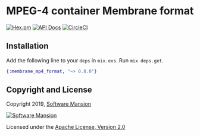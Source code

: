 # MPEG-4 container Membrane format

[![Hex.pm](https://img.shields.io/hexpm/v/membrane_mp4_format.svg)](https://hex.pm/packages/membrane_mp4_format)
[![API Docs](https://img.shields.io/badge/api-docs-yellow.svg?style=flat)](https://hexdocs.pm/membrane_mp4_format/)
[![CircleCI](https://circleci.com/gh/membraneframework/membrane_mp4_format.svg?style=svg)](https://circleci.com/gh/membraneframework/membrane_mp4_format)

## Installation

Add the following line to your `deps` in `mix.exs`. Run `mix deps.get`.

```elixir
{:membrane_mp4_format, "~> 0.8.0"}
```

## Copyright and License

Copyright 2019, [Software Mansion](https://swmansion.com/?utm_source=git&utm_medium=readme&utm_campaign=membrane_mp4_format)

[![Software Mansion](https://logo.swmansion.com/logo?color=white&variant=desktop&width=200&tag=membrane-github)](https://swmansion.com/?utm_source=git&utm_medium=readme&utm_campaign=membrane_mp4_format)

Licensed under the [Apache License, Version 2.0](LICENSE)

